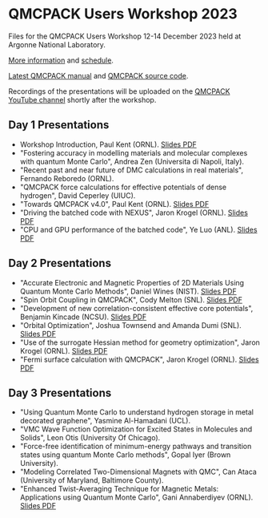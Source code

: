 # QMCPACK Users Workshop 2023

Files for the QMCPACK Users Workshop 12-14 December 2023 held at Argonne National Laboratory.

[More information](https://events.cels.anl.gov/event/433/overview) and [schedule](https://events.cels.anl.gov/event/433/page/179-agenda).

[Latest QMCPACK manual](https://qmcpack.readthedocs.io) and [QMCPACK source code](https://github.com/QMCPACK/qmcpack).

Recordings of the presentations will be uploaded on the [QMCPACK YouTube channel](https://www.youtube.com/@qmcpack3658/videos) shortly after the workshop.

## Day 1 Presentations

* Workshop Introduction, Paul Kent (ORNL). [Slides PDF](https://github.com/QMCPACK/qmcpack_workshop_2023/blob/main/Kent_Introduction_vfinal.pdf)
* "Fostering accuracy in modelling materials and molecular complexes with quantum Monte Carlo", Andrea Zen (Universita di Napoli, Italy).
* "Recent past and near future of DMC calculations in real materials", Fernando Reboredo (ORNL).
* "QMCPACK force calculations for effective potentials of dense hydrogen", David Ceperley (UIUC).
* "Towards QMCPACK v4.0", Paul Kent (ORNL). [Slides PDF](https://github.com/QMCPACK/qmcpack_workshop_2023/blob/main/Kent_Towards_QMCPACK_v4_vfinal.pdf)
* "Driving the batched code with NEXUS", Jaron Krogel (ORNL). [Slides PDF](https://github.com/QMCPACK/qmcpack_workshop_2023/blob/main/Krogel_Batched_QMCPACK_Nexus.pdf)
* "CPU and GPU performance of the batched code", Ye Luo (ANL). [Slides PDF](https://github.com/QMCPACK/qmcpack_workshop_2023/blob/main/Luo_GPU_performance.pdf)

## Day 2 Presentations

* "Accurate Electronic and Magnetic Properties of 2D Materials Using Quantum Monte Carlo Methods", Daniel Wines (NIST). [Slides PDF](https://github.com/QMCPACK/qmcpack_workshop_2023/blob/main/Wines_2D_Materials_QMC.pdf)
* "Spin Orbit Coupling in QMCPACK", Cody Melton (SNL). [Slides PDF](https://github.com/QMCPACK/qmcpack_workshop_2023/blob/main/Melton_Spin_Orbit.pdf)  
* "Development of new correlation-consistent effective core potentials", Benjamin Kincade (NCSU). [Slides PDF](https://github.com/QMCPACK/qmcpack_workshop_2023/blob/main/Kincaid_ccECP_talk.pdf)
* "Orbital Optimization", Joshua Townsend and Amanda Dumi (SNL). [Slides PDF](https://github.com/QMCPACK/qmcpack_workshop_2023/blob/main/Townsend_Dumi_Orbital_Optimization_Tutorial.pdf)
* "Use of the surrogate Hessian method for geometry optimization", Jaron Krogel (ORNL). [Slides PDF](https://github.com/QMCPACK/qmcpack_workshop_2023/blob/main/Krogel_Surrogate_Hessian_Geometry_Optimization.pdf)
* "Fermi surface calculation with QMCPACK", Jaron Krogel (ORNL). [Slides PDF](https://github.com/QMCPACK/qmcpack_workshop_2023/blob/main/Krogel_QMC_Fermi_Surface.pdf)

## Day 3 Presentations

* "Using Quantum Monte Carlo to understand hydrogen storage in metal decorated graphene", Yasmine Al-Hamadani (UCL).
* "VMC Wave Function Optimization for Excited States in Molecules and Solids", Leon Otis (University Of Chicago).
* "Force-free identification of minimum-energy pathways and transition states using quantum Monte Carlo methods", Gopal Iyer (Brown University).
* "Modeling Correlated Two-Dimensional Magnets with QMC", Can Ataca (University of Maryland, Baltimore County).
* "Enhanced Twist-Averaging Technique for Magnetic Metals: Applications using Quantum Monte Carlo", Gani Annaberdiyev (ORNL). [Slides PDF](https://github.com/QMCPACK/qmcpack_workshop_2023/blob/main/Gani_GCTA.pdf)
